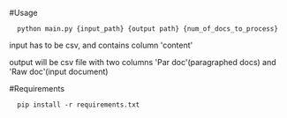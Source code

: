#Usage

```
  python main.py {input_path} {output path} {num_of_docs_to_process}
```

input has to be csv, and contains column 'content'

output will be csv file with two columns 'Par doc'(paragraphed docs) and 'Raw doc'(input document)

#Requirements

```
  pip install -r requirements.txt
```
